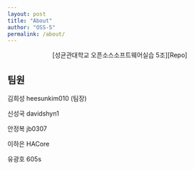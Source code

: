 ```yaml
---
layout: post
title: "About"
author: "OSS-5"
permalink: /about/
---
```


<center>[성균관대학교 오픈소스소프트웨어실습 5조][Repo]</center>

## 팀원
김희성 heesunkim010 (팀장)

신성국 davidshyn1

안정복 jb0307

이하은 HACore

유광호 605s

[Repo]: https://github.com/20-1-SKKU-OSS/2020-1-OSS-5
